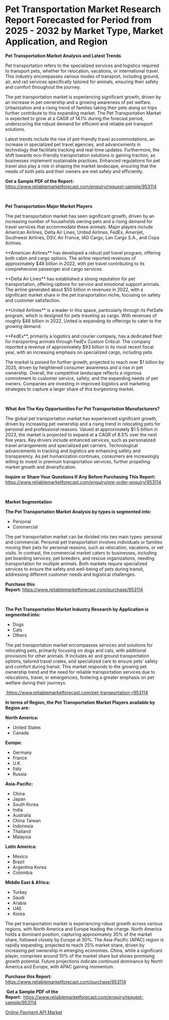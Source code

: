 <p><h1>Pet Transportation Market Research Report Forecasted for Period from 2025 -  2032 by Market Type, Market Application, and Region</h1></p><p><strong>Pet Transportation Market Analysis and Latest Trends</strong></p>
<p><p>Pet transportation refers to the specialized services and logistics required to transport pets, whether for relocation, vacations, or international travel. This industry encompasses various modes of transport, including ground, air, and rail services specifically tailored for animals, ensuring their safety and comfort throughout the journey.</p><p>The pet transportation market is experiencing significant growth, driven by an increase in pet ownership and a growing awareness of pet welfare. Urbanization and a rising trend of families taking their pets along on trips further contribute to this expanding market. The Pet Transportation Market is expected to grow at a CAGR of 14.1% during the forecast period, underscoring the robust demand for efficient and reliable pet transport solutions.</p><p>Latest trends include the rise of pet-friendly travel accommodations, an increase in specialized pet travel agencies, and advancements in technology that facilitate tracking and real-time updates. Furthermore, the shift towards eco-friendly transportation solutions is gaining traction, as businesses implement sustainable practices. Enhanced regulations for pet travel also play a role in shaping the market landscape, ensuring that the needs of both pets and their owners are met safely and efficiently.</p></p>
<p><strong>Get a Sample PDF of the Report:&nbsp;</strong> <a href="https://www.reliablemarketforecast.com/enquiry/request-sample/953114?utm_campaign=2292&utm_medium=2&utm_source=Github&utm_content=ia&utm_term=06032025&utm_id=pet-transportation">https://www.reliablemarketforecast.com/enquiry/request-sample/953114</a></p>
<p>&nbsp;</p>
<p><strong>Pet Transportation Major Market Players</strong></p>
<p><p>The pet transportation market has seen significant growth, driven by an increasing number of households owning pets and a rising demand for travel services that accommodate these animals. Major players include American Airlines, Delta Air Lines, United Airlines, FedEx, Amerijet, Southwest Airlines, DSV, Air France, IAG Cargo, Lan Cargo S.A., and Copa Airlines.</p><p>**American Airlines** has developed a robust pet travel program, offering both cabin and cargo options. The airline reported revenues of approximately $48 billion in 2022, with pet travel contributing to its comprehensive passenger and cargo services. </p><p>**Delta Air Lines** has established a strong reputation for pet transportation, offering options for service and emotional support animals. The airline generated about $50 billion in revenues in 2022, with a significant market share in the pet transportation niche, focusing on safety and customer satisfaction.</p><p>**United Airlines** is a leader in this space, particularly through its PetSafe program, which is designed for pets traveling as cargo. With revenues of roughly $48 billion in 2022, United is expanding its offerings to cater to the growing demand.</p><p>**FedEx**, primarily a logistics and courier company, has a dedicated fleet for transporting animals through FedEx Custom Critical. The company reported a revenue of approximately $93 billion in its most recent fiscal year, with an increasing emphasis on specialized cargo, including pets.</p><p>The market is poised for further growth, projected to reach over $1 billion by 2025, driven by heightened consumer awareness and a rise in pet ownership. Overall, the competitive landscape reflects a vigorous commitment to customer service, safety, and the expanding needs of pet owners. Companies are investing in improved logistics and marketing strategies to capture a larger share of this burgeoning market.</p></p>
<p>&nbsp;</p>
<p><strong>What Are The Key Opportunities For Pet Transportation Manufacturers?</strong></p>
<p><p>The global pet transportation market has experienced significant growth, driven by increasing pet ownership and a rising trend in relocating pets for personal and professional reasons. Valued at approximately $1.5 billion in 2023, the market is projected to expand at a CAGR of 8.5% over the next five years. Key drivers include enhanced services, such as personalized travel arrangements and specialized pet carriers. Technological advancements in tracking and logistics are enhancing safety and transparency. As pet humanization continues, consumers are increasingly willing to invest in premium transportation services, further propelling market growth and diversification.</p></p>
<p><strong>Inquire or Share Your Questions If Any Before Purchasing This Report:</strong> <a href="https://www.reliablemarketforecast.com/enquiry/pre-order-enquiry/953114?utm_campaign=2292&utm_medium=2&utm_source=Github&utm_content=ia&utm_term=06032025&utm_id=pet-transportation">https://www.reliablemarketforecast.com/enquiry/pre-order-enquiry/953114</a></p>
<p>&nbsp;</p>
<p><strong>Market Segmentation</strong></p>
<p><strong>The Pet Transportation Market Analysis by types is segmented into:</strong></p>
<p><ul><li>Personal</li><li>Commercial</li></ul></p>
<p><p>The pet transportation market can be divided into two main types: personal and commercial. Personal pet transportation involves individuals or families moving their pets for personal reasons, such as relocation, vacations, or vet visits. In contrast, the commercial market caters to businesses, including pet boarding services, pet breeders, and rescue organizations, needing transportation for multiple animals. Both markets require specialized services to ensure the safety and well-being of pets during transit, addressing different customer needs and logistical challenges.</p></p>
<p><strong>Purchase this Report:&nbsp;</strong><a href="https://www.reliablemarketforecast.com/purchase/953114?utm_campaign=2292&utm_medium=2&utm_source=Github&utm_content=ia&utm_term=06032025&utm_id=pet-transportation">https://www.reliablemarketforecast.com/purchase/953114</a></p>
<p>&nbsp;</p>
<p><strong>The Pet Transportation Market Industry Research by Application is segmented into:</strong></p>
<p><ul><li>Dogs</li><li>Cats</li><li>Others</li></ul></p>
<p><p>The pet transportation market encompasses services and solutions for relocating pets, primarily focusing on dogs and cats, with additional provisions for other animals. It includes air and ground transportation options, tailored travel crates, and specialized care to ensure pets’ safety and comfort during transit. This market responds to the growing pet ownership trend and the need for reliable transportation services due to relocations, travel, or emergencies, fostering a greater emphasis on pet welfare during their journeys.</p></p>
<p><a href="https://www.reliablemarketforecast.com/pet-transportation-r953114?utm_campaign=2292&utm_medium=2&utm_source=Github&utm_content=ia&utm_term=06032025&utm_id=pet-transportation">&nbsp;https://www.reliablemarketforecast.com/pet-transportation-r953114</a></p>
<p><strong>In terms of Region, the Pet Transportation Market Players available by Region are:</strong></p>
<p>
    <p> <strong> North America: </strong>
        <ul>
            <li>United States</li>
            <li>Canada</li>
        </ul>
        </p> 
    <p> <strong> Europe: </strong>
        <ul>
            <li>Germany</li>
            <li>France</li>
            <li>U.K.</li>
            <li>Italy</li>
            <li>Russia</li>
        </ul>
        </p> 
    <p> <strong> Asia-Pacific: </strong>
        <ul>
            <li>China</li>
            <li>Japan</li>
            <li>South Korea</li>
            <li>India</li>
            <li>Australia</li>
            <li>China Taiwan</li>
            <li>Indonesia</li>
            <li>Thailand</li>
            <li>Malaysia</li>
        </ul>
        </p> 
    <p> <strong> Latin America: </strong>
        <ul>
            <li>Mexico</li>
            <li>Brazil</li>
            <li>Argentina Korea</li>
            <li>Colombia</li>
        </ul>
        </p> 
    <p> <strong> Middle East & Africa: </strong>
        <ul>
            <li>Turkey</li>
            <li>Saudi</li>
            <li>Arabia</li>
            <li>UAE</li>
            <li>Korea</li>
        </ul>
    </p>
    </p>
<p><p>The pet transportation market is experiencing robust growth across various regions, with North America and Europe leading the charge. North America holds a dominant position, capturing approximately 35% of the market share, followed closely by Europe at 30%. The Asia-Pacific (APAC) region is rapidly expanding, projected to reach 25% market share, driven by increasing pet ownership in emerging economies. China, while a significant player, comprises around 10% of the market share but shows promising growth potential. Future projections indicate continued dominance by North America and Europe, with APAC gaining momentum.</p></p>
<p><strong>Purchase this Report: </strong><a href="https://www.reliablemarketforecast.com/purchase/953114?utm_campaign=2292&utm_medium=2&utm_source=Github&utm_content=ia&utm_term=06032025&utm_id=pet-transportation">https://www.reliablemarketforecast.com/purchase/953114</a></p>
<p>&nbsp;<strong>Get a Sample PDF of the Report:&nbsp;&nbsp;</strong><a href="https://www.reliablemarketforecast.com/enquiry/request-sample/953114?utm_campaign=2292&utm_medium=2&utm_source=Github&utm_content=ia&utm_term=06032025&utm_id=pet-transportation">https://www.reliablemarketforecast.com/enquiry/request-sample/953114</a></p>
<p><strong></strong></p>
<p><p><a href="https://github.com/shondapmbau/Market-Research-Report-List-1/blob/main/online-payment-api-market.md?utm_campaign=2292&utm_medium=2&utm_source=Github&utm_content=ia&utm_term=06032025&utm_id=pet-transportation">Online Payment API Market</a></p></p>